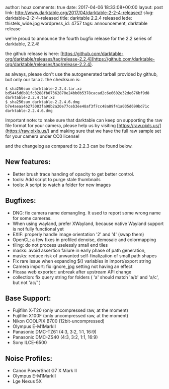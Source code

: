author: houz
comments: true
date: 2017-04-06 18:33:08+00:00
layout: post
link: http://www.darktable.org/2017/04/darktable-2-2-4-released/
slug: darktable-2-2-4-released
title: darktable 2.2.4 released
lede: thistels_wide.jpg
wordpress_id: 4757
tags: announcement, darktable release

we're proud to announce the fourth bugfix release for the 2.2 series of darktable, 2.2.4!

the github release is here: [https://github.com/darktable-org/darktable/releases/tag/release-2.2.4](https://github.com/darktable-org/darktable/releases/tag/release-2.2.4).

as always, please don't use the autogenerated tarball provided by github, but only our tar.xz. the checksum is:


    $ sha256sum darktable-2.2.4.tar.xz
    bd5445d6b81fc3288fb07362870e24bb0b5378cacad2c6e6602e32de676bf9d8  darktable-2.2.4.tar.xz
    $ sha256sum darktable-2.2.4.6.dmg
    b7e4aeaa4b275083fa98b2a20e77ceb3ee48af3f7cc48a89f41a035d699bd71c  darktable-2.2.4.6.dmg


Important note: to make sure that darktable can keep on supporting the raw file format for your camera, please help us by visiting [https://raw.pixls.us/](https://raw.pixls.us/) and making sure that we have the full raw sample set for your camera under CC0 license!

and the changelog as compared to 2.2.3 can be found below.


## New features:

  * Better brush trace handing of opacity to get better control.
  * tools: Add script to purge stale thumbnails
  * tools: A script to watch a folder for new images



## Bugfixes:

  * DNG: fix camera name demangling. It used to report some wrong name for some cameras.
  * When using wayland, prefer XWayland, because native Wayland support is not fully functional yet
  * EXIF: properly handle image orientation '2' and '4' (swap them)
  * OpenCL: a few fixes in profiled denoise, demosaic and colormapping
  * tiling: do not process uselessly small end tiles
  * masks: avoid assertion failure in early phase of path generation,
  * masks: reduce risk of unwanted self-finalization of small path shapes
  * Fix rare issue when expanding $() variables in import/export string
  * Camera import: fix ignore_jpg setting not having an effect
  * Picasa web exporter: unbreak after upstream API change
  * collection: fix query string for folders ( 'a' should match 'a/b' and 'a/c', but not 'ac/' )



## Base Support:

  * Fujifilm X-T20 (only uncompressed raw, at the moment)
  * Fujifilm X100F (only uncompressed raw, at the moment)
  * Nikon COOLPIX B700 (12bit-uncompressed)
  * Olympus E-M1MarkII
  * Panasonic DMC-TZ61 (4:3, 3:2, 1:1, 16:9)
  * Panasonic DMC-ZS40 (4:3, 3:2, 1:1, 16:9)
  * Sony ILCE-6500


## Noise Profiles:

  * Canon PowerShot G7 X Mark II
  * Olympus E-M1MarkII
  * Lge Nexus 5X
